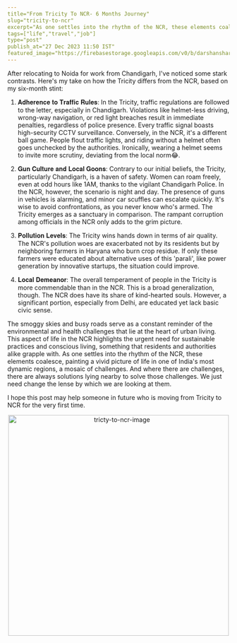 ```yaml
---
title="From Tricity To NCR- 6 Months Journey"
slug="tricity-to-ncr"
excerpt="As one settles into the rhythm of the NCR, these elements coalesce, painting a vivid picture of life in one of India's most dynamic regions, a mosaic of challenges. And where there are challenges, there are always solutions lying nearby to solve those challenges."
tags=["life","travel","job"]
type="post"
publish_at="27 Dec 2023 11:50 IST"
featured_image="https://firebasestorage.googleapis.com/v0/b/darshansharma-ur.appspot.com/o/images%2FTricity-to-NCR.jpg?alt=media&token=22faa75f-5e6c-4f39-a669-675dc45da4af"
---
```



After relocating to Noida for work from Chandigarh, I've noticed some stark contrasts. Here's my take on how the Tricity differs from the NCR, based on my six-month stint:  
  
1. 𝐀𝐝𝐡𝐞𝐫𝐞𝐧𝐜𝐞 𝐭𝐨 𝐓𝐫𝐚𝐟𝐟𝐢𝐜 𝐑𝐮𝐥𝐞𝐬: In the Tricity, traffic regulations are followed to the letter, especially in Chandigarh. Violations like helmet-less driving, wrong-way navigation, or red light breaches result in immediate penalties, regardless of police presence. Every traffic signal boasts high-security CCTV surveillance. Conversely, in the NCR, it's a different ball game. People flout traffic lights, and riding without a helmet often goes unchecked by the authorities. Ironically, wearing a helmet seems to invite more scrutiny, deviating from the local norm😂.  
  
2. 𝐆𝐮𝐧 𝐂𝐮𝐥𝐭𝐮𝐫𝐞 𝐚𝐧𝐝 𝐋𝐨𝐜𝐚𝐥 𝐆𝐨𝐨𝐧𝐬: Contrary to our initial beliefs, the Tricity, particularly Chandigarh, is a haven of safety. Women can roam freely, even at odd hours like 1AM, thanks to the vigilant Chandigarh Police. In the NCR, however, the scenario is night and day. The presence of guns in vehicles is alarming, and minor car scuffles can escalate quickly. It's wise to avoid confrontations, as you never know who's armed. The Tricity emerges as a sanctuary in comparison. The rampant corruption among officials in the NCR only adds to the grim picture.  
  
3. 𝐏𝐨𝐥𝐥𝐮𝐭𝐢𝐨𝐧 𝐋𝐞𝐯𝐞𝐥𝐬: The Tricity wins hands down in terms of air quality. The NCR's pollution woes are exacerbated not by its residents but by neighboring farmers in Haryana who burn crop residue. If only these farmers were educated about alternative uses of this 'parali', like power generation by innovative startups, the situation could improve.  
  
4. 𝐋𝐨𝐜𝐚𝐥 𝐃𝐞𝐦𝐞𝐚𝐧𝐨𝐫: The overall temperament of people in the Tricity is more commendable than in the NCR. This is a broad generalization, though. The NCR does have its share of kind-hearted souls. However, a significant portion, especially from Delhi, are educated yet lack basic civic sense.  

The smoggy skies and busy roads serve as a constant reminder of the environmental and health challenges that lie at the heart of urban living. This aspect of life in the NCR highlights the urgent need for sustainable practices and conscious living, something that residents and authorities alike grapple with. As one settles into the rhythm of the NCR, these elements coalesce, painting a vivid picture of life in one of India's most dynamic regions, a mosaic of challenges. And where there are challenges, there are always solutions lying nearby to solve those challenges. We just need change the lense by which we are looking at them.
  
I hope this post may help someone in future who is moving from Tricity to NCR for the very first time.

<div style="text-align: center;"><img  src="https://firebasestorage.googleapis.com/v0/b/darshansharma-ur.appspot.com/o/images%2FTricity-to-NCR.jpg?alt=media"  width="500"  height="500"  alt="tricty-to-ncr-image"/></div>



